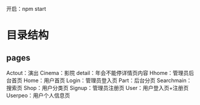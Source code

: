 开启：npm start
# 目录结构
## pages
Actout：演出
Cinema：影院
detail：年会不能停详情页内容
Hhome：管理员后台首页
Home：用户首页
Login：管理员登入页
Part：后台分页
Searchmain：搜索页
Shop：用户分类页
Signup：管理员注册页
User：用户登入页+注册页
Userpeo：用户个人信息页
